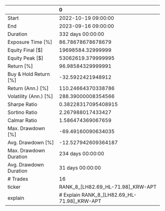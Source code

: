 |                        | 0                                           |
|:-----------------------|:--------------------------------------------|
| Start                  | 2022-10-19 09:00:00                         |
| End                    | 2023-09-16 09:00:00                         |
| Duration               | 332 days 00:00:00                           |
| Exposure Time [%]      | 86.78678678678679                           |
| Equity Final [$]       | 19698584.32999999                           |
| Equity Peak [$]        | 53062619.379999995                          |
| Return [%]             | 96.98584329999991                           |
| Buy & Hold Return [%]  | -32.5922421948912                           |
| Return (Ann.) [%]      | 110.24664370338786                          |
| Volatility (Ann.) [%]  | 288.39000008354566                          |
| Sharpe Ratio           | 0.38228317095408915                         |
| Sortino Ratio          | 2.267988017433427                           |
| Calmar Ratio           | 1.586474369067659                           |
| Max. Drawdown [%]      | -69.49160090634035                          |
| Avg. Drawdown [%]      | -12.527942609364187                         |
| Max. Drawdown Duration | 234 days 00:00:00                           |
| Avg. Drawdown Duration | 31 days 00:00:00                            |
| # Trades               | 16                                          |
| ticker                 | RANK_8_[LH82.69_HL-71.98]_KRW-APT           |
| explain                | # Explain RANK_8_[LH82.69_HL-71.98]_KRW-APT |